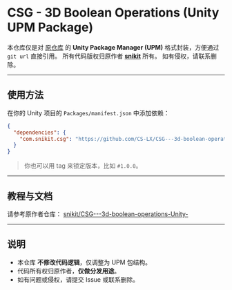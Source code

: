 # CSG - 3D Boolean Operations (Unity UPM Package)

本仓库仅是对 [原仓库](https://github.com/snikit/CSG---3d-boolean-operations-Unity-) 的 **Unity Package Manager (UPM)** 格式封装，方便通过 `git url` 直接引用。
所有代码版权归原作者 **[snikit](https://github.com/snikit)** 所有。
如有侵权，请联系删除。

---

## 使用方法

在你的 Unity 项目的 `Packages/manifest.json` 中添加依赖：

```json
{
  "dependencies": {
    "com.snikit.csg": "https://github.com/CS-LX/CSG---3d-boolean-operations-Unity-.git"
  }
}
```

> 你也可以用 tag 来锁定版本，比如 `#1.0.0`。

---

## 教程与文档

请参考原作者仓库：
 [snikit/CSG---3d-boolean-operations-Unity-](https://github.com/snikit/CSG---3d-boolean-operations-Unity-)

---

## 说明

* 本仓库 **不修改代码逻辑**，仅调整为 UPM 包结构。
* 代码所有权归原作者，**仅做分发用途**。
* 如有问题或侵权，请提交 Issue 或联系删除。
